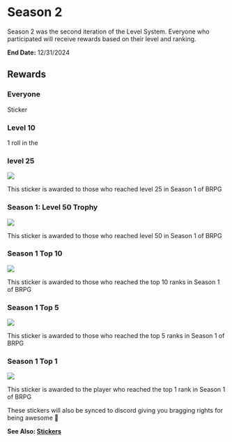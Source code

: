 # Season 2

Season 2 was the second iteration of the Level System. Everyone who participated will receive rewards based on their level and ranking.

**End Date:** 12/31/2024

## Rewards

### Everyone

Sticker

### Level 10

1 roll in the

### level 25

<a href="https://wax.atomichub.io/explorer/template/wax-mainnet/brpg/669311">
    <img src="https://ipfs.neftyblocks.io/ipfs/QmdSfP5CEKz9YbVNbMR4UW61Qoa1nN8KvxTEsoxpc4D9it" />
</a>

This sticker is awarded to those who reached level 25 in Season 1 of BRPG

### Season 1: Level 50 Trophy

<a href="https://wax.atomichub.io/explorer/template/wax-mainnet/brpg/669312">
    <img src="https://ipfs.neftyblocks.io/ipfs/QmW8Cg7evdfHBGGSg4NRvdwSc1duns82BtkiKoD5oGHxav" />
</a>

This sticker is awarded to those who reached level 50 in Season 1 of BRPG

### Season 1 Top 10

<a href="https://wax.atomichub.io/explorer/template/wax-mainnet/brpg/669314">
    <img src="https://ipfs.neftyblocks.io/ipfs/QmdsigJaBgLhDBKFdtZtoYXFQ6GsZEzPBCEZxkjqHGD1aV" />
</a>

This sticker is awarded to those who reached the top 10 ranks in Season 1 of BRPG

### Season 1 Top 5

<a href="https://wax.atomichub.io/explorer/template/wax-mainnet/brpg/669315">
    <img src="https://ipfs.neftyblocks.io/ipfs/Qmc2YpUmBLuPq4YbWK7QRauWmf76qFUg34uHcsWSVSvRvn" />
</a>

This sticker is awarded to those who reached the top 5 ranks in Season 1 of BRPG

### Season 1 Top 1

<a href="https://wax.atomichub.io/explorer/template/wax-mainnet/brpg/669316">
    <img src="https://ipfs.neftyblocks.io/ipfs/QmNuzveBNGsvRbtEt6ScSHUMEeteRrC1nM4Q9BvVfSAu5X" />
</a>

This sticker is awarded to the player who reached the top 1 rank in Season 1 of BRPG

These stickers will also be synced to discord giving you bragging rights for being awesome 🙂

**See Also: [Stickers](../stickers)**

